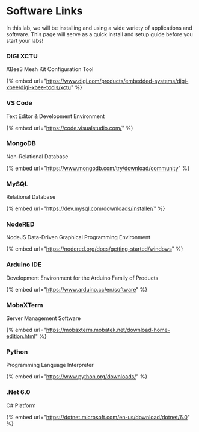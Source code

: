 # Software Links

In this lab, we will be installing and using a wide variety of applications and software. This page will serve as a quick install and setup guide before you start your labs!

### **DIGI XCTU**

XBee3 Mesh Kit Configuration Tool

{% embed url="https://www.digi.com/products/embedded-systems/digi-xbee/digi-xbee-tools/xctu" %}

### VS Code

Text Editor & Development Environment

{% embed url="https://code.visualstudio.com/" %}

### MongoDB

Non-Relational Database

{% embed url="https://www.mongodb.com/try/download/community" %}

### MySQL

Relational Database

{% embed url="https://dev.mysql.com/downloads/installer/" %}

### NodeRED

NodeJS Data-Driven Graphical Programming Environment

{% embed url="https://nodered.org/docs/getting-started/windows" %}

### Arduino IDE

Development Environment for the Arduino Family of Products

{% embed url="https://www.arduino.cc/en/software" %}

### MobaXTerm

Server Management Software

{% embed url="https://mobaxterm.mobatek.net/download-home-edition.html" %}

### Python

Programming Language Interpreter

{% embed url="https://www.python.org/downloads/" %}

### .Net 6.0

C# Platform

{% embed url="https://dotnet.microsoft.com/en-us/download/dotnet/6.0" %}
